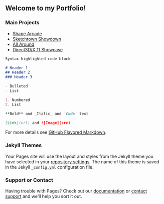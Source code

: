 ## Welcome to my Portfolio!

### Main Projects
- [Shape Arcade](https://twood27897.github.io/pages/shapearcade.html)
- [Sketchtown Showdown](https://twood27897.github.io/pages/sketchtown-showdown.html)
- [All Around](https://twood27897.github.io/pages/all-around.html)
- [Direct3D/X 11 Showcase](https://twood27897.github.io/pages/direct11-showcase.html)

```markdown
Syntax highlighted code block

# Header 1
## Header 2
### Header 3

- Bulleted
- List

1. Numbered
2. List

**Bold** and _Italic_ and `Code` text

[Link](url) and ![Image](src)
```

For more details see [GitHub Flavored Markdown](https://guides.github.com/features/mastering-markdown/).

### Jekyll Themes

Your Pages site will use the layout and styles from the Jekyll theme you have selected in your [repository settings](https://github.com/twood27897/twood27897.github.io/settings). The name of this theme is saved in the Jekyll `_config.yml` configuration file.

### Support or Contact

Having trouble with Pages? Check out our [documentation](https://help.github.com/categories/github-pages-basics/) or [contact support](https://github.com/contact) and we’ll help you sort it out.
